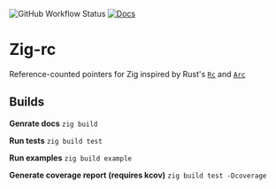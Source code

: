 ![GitHub Workflow Status](https://img.shields.io/github/actions/workflow/status/Aandreba/zig-rc/tests.yml)
[![Docs](https://img.shields.io/badge/docs-zig-blue)](https://aandreba.github.io/zig-rc/)

# Zig-rc

Reference-counted pointers for Zig inspired by Rust's [`Rc`](https://doc.rust-lang.org/stable/std/rc/struct.Rc.html) and [`Arc`](https://doc.rust-lang.org/stable/std/sync/struct.Arc.html)

## Builds

**Genrate docs**
`zig build`

**Run tests**
`zig build test`

**Run examples**
`zig build example`

**Generate coverage report (requires kcov)**
`zig build test -Dcoverage`
